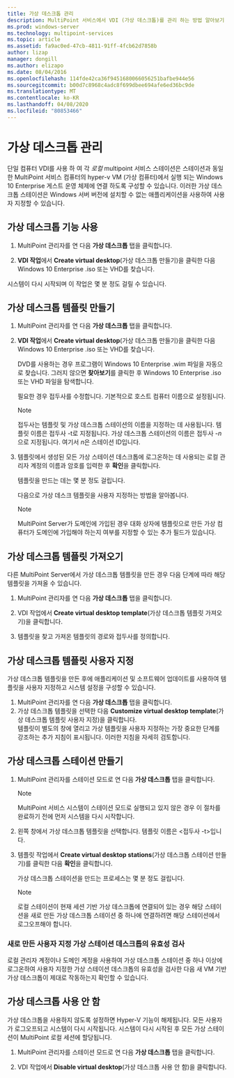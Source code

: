```yaml
---
title: 가상 데스크톱 관리
description: MultiPoint 서비스에서 VDI (가상 데스크톱)를 관리 하는 방법 알아보기
ms.prod: windows-server
ms.technology: multipoint-services
ms.topic: article
ms.assetid: fa9ac0ed-47cb-4811-91ff-4fcb62d7858b
author: lizap
manager: dongill
ms.author: elizapo
ms.date: 08/04/2016
ms.openlocfilehash: 114fde42ca36f9451680066056251bafbe944e56
ms.sourcegitcommit: b00d7c8968c4adc8f699dbee694afe6ed36bc9de
ms.translationtype: MT
ms.contentlocale: ko-KR
ms.lasthandoff: 04/08/2020
ms.locfileid: "80853466"
---
```

# <a name="manage-virtual-desktops"></a>가상 데스크톱 관리
단일 컴퓨터 VDI를 사용 하 여 각 *로컬* multipoint 서비스 스테이션은 스테이션과 동일한 MultiPoint 서비스 컴퓨터의 hyper-v VM (가상 컴퓨터)에서 실행 되는 Windows 10 Enterprise 게스트 운영 체제에 연결 하도록 구성할 수 있습니다. 이러한 가상 데스크톱 스테이션은 Windows 서버 버전에 설치할 수 없는 애플리케이션을 사용하여 사용자 지정할 수 있습니다.  
  
## <a name="enable-the-virtual-desktop-feature"></a>가상 데스크톱 기능 사용  
  
1.  MultiPoint 관리자를 연 다음 **가상 데스크톱** 탭을 클릭합니다.  
  
2.  **VDI 작업**에서 **Create virtual desktop**(가상 데스크톱 만들기)을 클릭한 다음 Windows 10 Enterprise .iso 또는 VHD를 찾습니다.  
  
시스템이 다시 시작되며 이 작업은 몇 분 정도 걸릴 수 있습니다.  
  
## <a name="create-a-virtual-desktop-template"></a>가상 데스크톱 템플릿 만들기  
  
1.  MultiPoint 관리자를 연 다음 **가상 데스크톱** 탭을 클릭합니다.  
  
2.  **VDI 작업**에서 **Create virtual desktop**(가상 데스크톱 만들기)을 클릭한 다음 Windows 10 Enterprise .iso 또는 VHD를 찾습니다.  
  
    DVD를 사용하는 경우 프로그램이 Windows 10 Enterprise .wim 파일을 자동으로 찾습니다. 그러지 않으면 **찾아보기**를 클릭한 후 Windows 10 Enterprise .iso 또는 VHD 파일을 탐색합니다.  
  
    필요한 경우 접두사를 수정합니다. 기본적으로 호스트 컴퓨터 이름으로 설정됩니다.  
  
    > [!NOTE]  
    > 접두사는 템플릿 및 가상 데스크톱 스테이션의 이름을 지정하는 데 사용됩니다. 템플릿 이름은 접두사 \-t로 지정됩니다. 가상 데스크톱 스테이션의 이름은 접두사 \-*n*으로 지정됩니다. 여기서 *n*은 스테이션 ID입니다.  
  
4.  템플릿에서 생성된 모든 가상 스테이션 데스크톱에 로그온하는 데 사용되는 로컬 관리자 계정의 이름과 암호를 입력한 후 **확인**을 클릭합니다.  
  
    템플릿을 만드는 데는 몇 분 정도 걸립니다.  
      
    다음으로 가상 데스크 템플릿을 사용자 지정하는 방법을 알아봅니다.  
      
    > [!NOTE]  
    > MultiPoint Server가 도메인에 가입된 경우 대화 상자에 템플릿으로 만든 가상 컴퓨터가 도메인에 가입해야 하는지 여부를 지정할 수 있는 추가 필드가 있습니다.   
  
## <a name="import-a-virtual-desktop-template"></a>가상 데스크톱 템플릿 가져오기  
다른 MultiPoint Server에서 가상 데스크톱 템플릿을 만든 경우 다음 단계에 따라 해당 템플릿을 가져올 수 있습니다.  

1.    MultiPoint 관리자를 연 다음 **가상 데스크톱** 탭을 클릭합니다.  
  
2.    VDI 작업에서 **Create virtual desktop template**(가상 데스크톱 템플릿 가져오기)을 클릭합니다.  
  
3.    템플릿을 찾고 가져온 템플릿의 경로와 접두사를 정의합니다.  
  
## <a name="customize-the-virtual-desktop-template"></a>가상 데스크톱 템플릿 사용자 지정  
가상 데스크톱 템플릿을 만든 후에 애플리케이션 및 소프트웨어 업데이트를 사용하여 템플릿을 사용자 지정하고 시스템 설정을 구성할 수 있습니다.   

1. MultiPoint 관리자를 연 다음 **가상 데스크톱** 탭을 클릭합니다.  
2. 가상 데스크톱 템플릿을 선택한 다음 **Customize virtual desktop template**(가상 데스크톱 템플릿 사용자 지정)을 클릭합니다.  
템플릿이 별도의 창에 열리고 가상 템플릿을 사용자 지정하는 가장 중요한 단계를 강조하는 추가 지침이 표시됩니다. 이러한 지침을 자세히 검토합니다.  
  
## <a name="create-virtual-desktop-stations"></a>가상 데스크톱 스테이션 만들기  
  
1.  MultiPoint 관리자를 스테이션 모드로 연 다음 **가상 데스크톱** 탭을 클릭합니다.  
  
    > [!NOTE]  
    > MultiPoint 서비스 시스템이 스테이션 모드로 실행되고 있지 않은 경우 이 절차를 완료하기 전에 먼저 시스템을 다시 시작합니다.  
  
2.  왼쪽 창에서 가상 데스크톱 템플릿을 선택합니다. 템플릿 이름은 <접두사 -t>입니다.  
  
3.  템플릿 작업에서 **Create virtual desktop stations**(가상 데스크톱 스테이션 만들기)를 클릭한 다음 **확인**을 클릭합니다.  
  
    가상 데스크톱 스테이션을 만드는 프로세스는 몇 분 정도 걸립니다.  
  
    > [!NOTE]  
    > 로컬 스테이션이 현재 세션 기반 가상 데스크톱에 연결되어 있는 경우 해당 스테이션을 새로 만든 가상 데스크톱 스테이션 중 하나에 연결하려면 해당 스테이션에서 로그오프해야 합니다.  
  
### <a name="validate-the-newly-created-customized-virtual-station-desktops"></a>새로 만든 사용자 지정 가상 스테이션 데스크톱의 유효성 검사  
  
로컬 관리자 계정이나 도메인 계정을 사용하여 가상 데스크톱 스테이션 중 하나 이상에 로그온하여 사용자 지정한 가상 스테이션 데스크톱의 유효성을 검사한 다음 새 VM 기반 가상 데스크톱이 제대로 작동하는지 확인할 수 있습니다.  
  
## <a name="disable-virtual-desktops"></a>가상 데스크톱 사용 안 함  
  
가상 데스크톱을 사용하지 않도록 설정하면 Hyper-V 기능이 해제됩니다. 모든 사용자가 로그오프되고 시스템이 다시 시작됩니다. 시스템이 다시 시작된 후 모든 가상 스테이션이 MultiPoint 로컬 세션에 할당됩니다.  

1. MultiPoint 관리자를 스테이션 모드로 연 다음 **가상 데스크톱** 탭을 클릭합니다.  
  
2. VDI 작업에서 **Disable virtual desktop**(가상 데스크톱 사용 안 함)을 클릭합니다. 